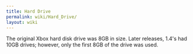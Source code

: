 ```yaml
---
title: Hard Drive
permalink: wiki/Hard_Drive/
layout: wiki
---
```


The original Xbox hard disk drive was 8GB in size. Later releases, 1.4's
had 10GB drives; however, only the first 8GB of the drive was used.
